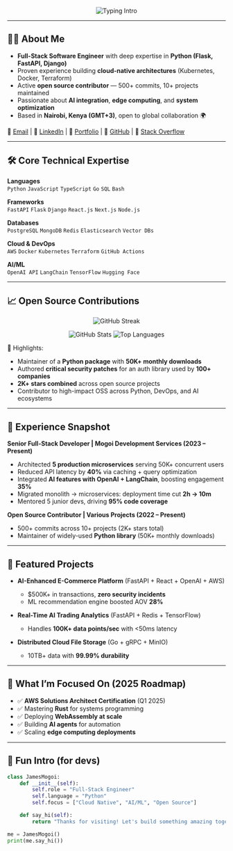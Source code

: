 <!-- Profile Banner -->
<p align="center">
  <img src="https://readme-typing-svg.herokuapp.com?font=Fira+Code&weight=600&size=26&pause=1000&color=00A1FF&center=true&vCenter=true&width=800&lines=Hi%2C+I'm+James+Mogoi+Kwemoi;Full-Stack+Engineer+%7C+Python+Specialist;Open+Source+Contributor+%7C+Cloud+Native+Architect;Building+next-gen+apps+with+AI+and+Python+%F0%9F%90%8D" alt="Typing Intro"/>
</p>

---

## 👨‍💻 About Me
- **Full-Stack Software Engineer** with deep expertise in **Python (Flask, FastAPI, Django)**  
- Proven experience building **cloud-native architectures** (Kubernetes, Docker, Terraform)  
- Active **open source contributor** — 500+ commits, 10+ projects maintained  
- Passionate about **AI integration**, **edge computing**, and **system optimization**  
- Based in **Nairobi, Kenya (GMT+3)**, open to global collaboration 🌍  

📧 [Email](mailto:mogoikwemoi@gmail.com) | 💼 [LinkedIn](#) | 🔗 [Portfolio](#) | 🐙 [GitHub](#) | 📝 [Stack Overflow](#)

---

## 🛠️ Core Technical Expertise

**Languages**  
`Python` `JavaScript` `TypeScript` `Go` `SQL` `Bash`

**Frameworks**  
`FastAPI` `Flask` `Django` `React.js` `Next.js` `Node.js`

**Databases**  
`PostgreSQL` `MongoDB` `Redis` `Elasticsearch` `Vector DBs`

**Cloud & DevOps**  
`AWS` `Docker` `Kubernetes` `Terraform` `GitHub Actions`  

**AI/ML**  
`OpenAI API` `LangChain` `TensorFlow` `Hugging Face`  

---

## 📈 Open Source Contributions

<p align="center">
  <img src="https://github-readme-streak-stats.herokuapp.com?user=JamesMogoi&theme=tokyonight&hide_border=true" alt="GitHub Streak"/>
</p>

<p align="center">
  <img src="https://github-readme-stats.vercel.app/api?username=JamesMogoi&show_icons=true&theme=tokyonight&hide_border=true&count_private=true" alt="GitHub Stats"/>
  <img src="https://github-readme-stats.vercel.app/api/top-langs/?username=JamesMogoi&layout=compact&theme=tokyonight&hide_border=true" alt="Top Languages"/>
</p>

🚀 Highlights:  
- Maintainer of a **Python package** with **50K+ monthly downloads**  
- Authored **critical security patches** for an auth library used by **100+ companies**  
- **2K+ stars combined** across open source projects  
- Contributor to high-impact OSS across Python, DevOps, and AI ecosystems  

---

## 💼 Experience Snapshot

**Senior Full-Stack Developer | Mogoi Development Services (2023 – Present)**  
- Architected **5 production microservices** serving 50K+ concurrent users  
- Reduced API latency by **40%** via caching + query optimization  
- Integrated **AI features with OpenAI + LangChain**, boosting engagement **35%**  
- Migrated monolith → microservices: deployment time cut **2h → 10m**  
- Mentored 5 junior devs, driving **95% code coverage**  

**Open Source Contributor | Various Projects (2022 – Present)**  
- 500+ commits across 10+ projects (2K+ stars total)  
- Maintainer of widely-used **Python library** (50K+ monthly downloads)  

---

## 🚀 Featured Projects

- **AI-Enhanced E-Commerce Platform** (FastAPI + React + OpenAI + AWS)  
  - $500K+ in transactions, **zero security incidents**  
  - ML recommendation engine boosted AOV **28%**  

- **Real-Time AI Trading Analytics** (FastAPI + Redis + TensorFlow)  
  - Handles **100K+ data points/sec** with <50ms latency  

- **Distributed Cloud File Storage** (Go + gRPC + MinIO)  
  - 10TB+ data with **99.99% durability**  

---

## 🎯 What I’m Focused On (2025 Roadmap)
- ✅ **AWS Solutions Architect Certification** (Q1 2025)  
- ✅ Mastering **Rust** for systems programming  
- ✅ Deploying **WebAssembly at scale**  
- ✅ Building **AI agents** for automation  
- ✅ Scaling **edge computing deployments**  

---

## 📜 Fun Intro (for devs)

```python
class JamesMogoi:
    def __init__(self):
        self.role = "Full-Stack Engineer"
        self.language = "Python"
        self.focus = ["Cloud Native", "AI/ML", "Open Source"]

    def say_hi(self):
        return "Thanks for visiting! Let's build something amazing together 🚀"

me = JamesMogoi()
print(me.say_hi())
